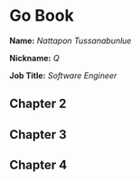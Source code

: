 # Go Book

**Name:** *Nattapon Tussanabunlue*

**Nickname:** *Q*

**Job Title:** *Software Engineer*

## Chapter 2

## Chapter 3

## Chapter 4